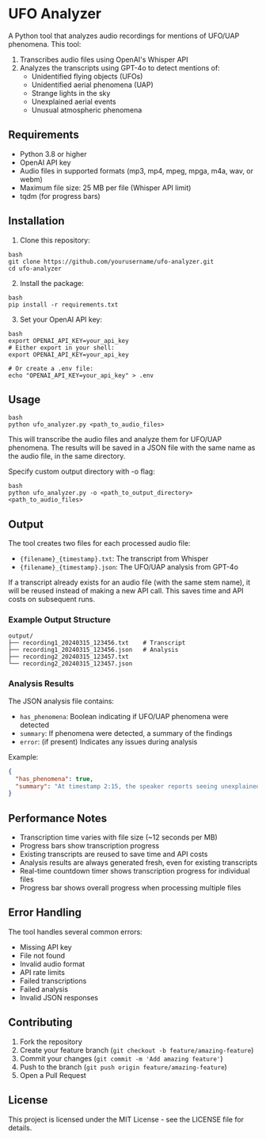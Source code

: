 # UFO Analyzer

A Python tool that analyzes audio recordings for mentions of UFO/UAP phenomena. This tool:
1. Transcribes audio files using OpenAI's Whisper API
2. Analyzes the transcripts using GPT-4o to detect mentions of:
   - Unidentified flying objects (UFOs)
   - Unidentified aerial phenomena (UAP)
   - Strange lights in the sky
   - Unexplained aerial events
   - Unusual atmospheric phenomena

## Requirements

- Python 3.8 or higher
- OpenAI API key
- Audio files in supported formats (mp3, mp4, mpeg, mpga, m4a, wav, or webm)
- Maximum file size: 25 MB per file (Whisper API limit)
- tqdm (for progress bars)

## Installation

1. Clone this repository:

```
bash
git clone https://github.com/yourusername/ufo-analyzer.git
cd ufo-analyzer
```

2. Install the package:

```
bash
pip install -r requirements.txt
```

3. Set your OpenAI API key:

```
bash
export OPENAI_API_KEY=your_api_key
# Either export in your shell:
export OPENAI_API_KEY=your_api_key

# Or create a .env file:
echo "OPENAI_API_KEY=your_api_key" > .env
```

## Usage

```
bash
python ufo_analyzer.py <path_to_audio_files>
```

This will transcribe the audio files and analyze them for UFO/UAP phenomena. The results will be saved in a JSON file with the same name as the audio file, in the same directory.

Specify custom output directory with -o flag:

```
bash
python ufo_analyzer.py -o <path_to_output_directory> <path_to_audio_files>
```

## Output

The tool creates two files for each processed audio file:
- `{filename}_{timestamp}.txt`: The transcript from Whisper
- `{filename}_{timestamp}.json`: The UFO/UAP analysis from GPT-4o

If a transcript already exists for an audio file (with the same stem name), it will be reused instead of making a new API call. This saves time and API costs on subsequent runs.

### Example Output Structure

```
output/
├── recording1_20240315_123456.txt    # Transcript
├── recording1_20240315_123456.json   # Analysis
├── recording2_20240315_123457.txt
└── recording2_20240315_123457.json
```

### Analysis Results

The JSON analysis file contains:
- `has_phenomena`: Boolean indicating if UFO/UAP phenomena were detected
- `summary`: If phenomena were detected, a summary of the findings
- `error`: (if present) Indicates any issues during analysis

Example:
```json
{
  "has_phenomena": true,
  "summary": "At timestamp 2:15, the speaker reports seeing unexplained lights in formation"
}
```

## Performance Notes

- Transcription time varies with file size (~12 seconds per MB)
- Progress bars show transcription progress
- Existing transcripts are reused to save time and API costs
- Analysis results are always generated fresh, even for existing transcripts
- Real-time countdown timer shows transcription progress for individual files
- Progress bar shows overall progress when processing multiple files

## Error Handling

The tool handles several common errors:
- Missing API key
- File not found
- Invalid audio format
- API rate limits
- Failed transcriptions
- Failed analysis
- Invalid JSON responses

## Contributing

1. Fork the repository
2. Create your feature branch (`git checkout -b feature/amazing-feature`)
3. Commit your changes (`git commit -m 'Add amazing feature'`)
4. Push to the branch (`git push origin feature/amazing-feature`)
5. Open a Pull Request

## License

This project is licensed under the MIT License - see the LICENSE file for details.
